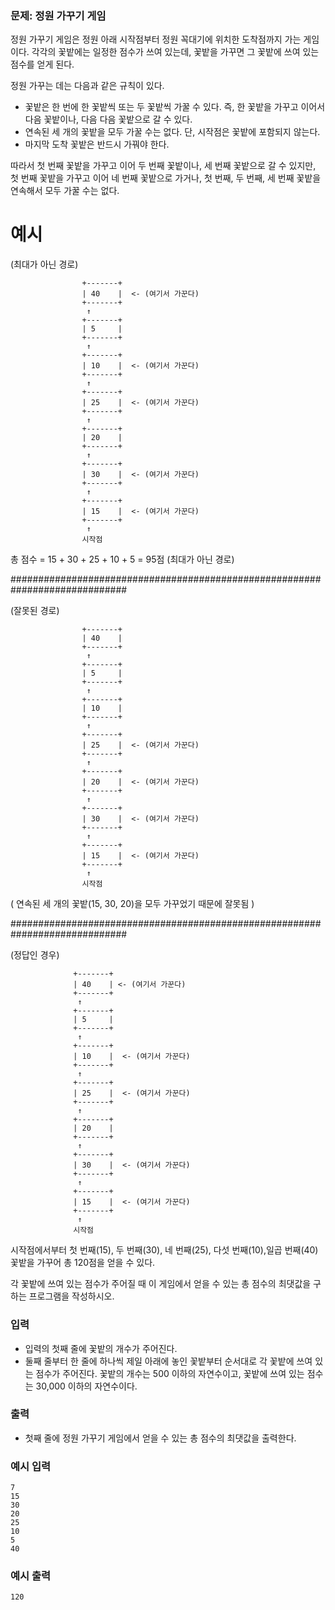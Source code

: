 ### 문제: 정원 가꾸기 게임

정원 가꾸기 게임은 정원 아래 시작점부터 정원 꼭대기에 위치한 도착점까지 가는 게임이다. 각각의 꽃밭에는 일정한 점수가 쓰여 있는데, 꽃밭을 가꾸면 그 꽃밭에 쓰여 있는 점수를 얻게 된다.

정원 가꾸는 데는 다음과 같은 규칙이 있다.

- 꽃밭은 한 번에 한 꽃밭씩 또는 두 꽃밭씩 가꿀 수 있다. 즉, 한 꽃밭을 가꾸고 이어서 다음 꽃밭이나, 다음 다음 꽃밭으로 갈 수 있다.
- 연속된 세 개의 꽃밭을 모두 가꿀 수는 없다. 단, 시작점은 꽃밭에 포함되지 않는다.
- 마지막 도착 꽃밭은 반드시 가꿔야 한다.

따라서 첫 번째 꽃밭을 가꾸고 이어 두 번째 꽃밭이나, 세 번째 꽃밭으로 갈 수 있지만, 첫 번째 꽃밭을 가꾸고 이어 네 번째 꽃밭으로 가거나, 첫 번째, 두 번째, 세 번째 꽃밭을 연속해서 모두 가꿀 수는 없다.

# 예시

(최대가 아닌 경로)

                    +-------+
                    | 40    |  <- (여기서 가꾼다)
                    +-------+
                     ↑
                    +-------+
                    | 5     |
                    +-------+
                     ↑
                    +-------+
                    | 10    |  <- (여기서 가꾼다)
                    +-------+
                     ↑
                    +-------+
                    | 25    |  <- (여기서 가꾼다)
                    +-------+
                     ↑
                    +-------+
                    | 20    |
                    +-------+
                     ↑
                    +-------+
                    | 30    |  <- (여기서 가꾼다)
                    +-------+
                     ↑
                    +-------+
                    | 15    |  <- (여기서 가꾼다)
                    +-------+
                     ↑
                    시작점

총 점수 = 15 + 30 + 25 + 10 + 5 = 95점 (최대가 아닌 경로)

#############################################################################

(잘못된 경로)

                    +-------+
                    | 40    |
                    +-------+
                     ↑
                    +-------+
                    | 5     |
                    +-------+
                     ↑
                    +-------+
                    | 10    |
                    +-------+
                     ↑
                    +-------+
                    | 25    |  <- (여기서 가꾼다)
                    +-------+
                     ↑
                    +-------+
                    | 20    |  <- (여기서 가꾼다)
                    +-------+
                     ↑
                    +-------+
                    | 30    |  <- (여기서 가꾼다)
                    +-------+
                     ↑
                    +-------+
                    | 15    |  <- (여기서 가꾼다)
                    +-------+
                     ↑
                    시작점

( 연속된 세 개의 꽃밭(15, 30, 20)을 모두 가꾸었기 때문에 잘못됨 )

#############################################################################

(정답인 경우)

                  +-------+
                  | 40    | <- (여기서 가꾼다)
                  +-------+
                   ↑
                  +-------+
                  | 5     |
                  +-------+
                   ↑
                  +-------+
                  | 10    |  <- (여기서 가꾼다)
                  +-------+
                   ↑
                  +-------+
                  | 25    |  <- (여기서 가꾼다)
                  +-------+
                   ↑
                  +-------+
                  | 20    |
                  +-------+
                   ↑
                  +-------+
                  | 30    |  <- (여기서 가꾼다)
                  +-------+
                   ↑
                  +-------+
                  | 15    |  <- (여기서 가꾼다)
                  +-------+
                   ↑
                  시작점

시작점에서부터 첫 번째(15), 두 번째(30), 네 번째(25), 다섯 번째(10),일곱 번째(40) 꽃밭을 가꾸어 총 120점을 얻을 수 있다.

각 꽃밭에 쓰여 있는 점수가 주어질 때 이 게임에서 얻을 수 있는 총 점수의 최댓값을 구하는 프로그램을 작성하시오.

### 입력

- 입력의 첫째 줄에 꽃밭의 개수가 주어진다.
- 둘째 줄부터 한 줄에 하나씩 제일 아래에 놓인 꽃밭부터 순서대로 각 꽃밭에 쓰여 있는 점수가 주어진다. 꽃밭의 개수는 500 이하의 자연수이고, 꽃밭에 쓰여 있는 점수는 30,000 이하의 자연수이다.

### 출력

- 첫째 줄에 정원 가꾸기 게임에서 얻을 수 있는 총 점수의 최댓값을 출력한다.

### 예시 입력

```
7
15
30
20
25
10
5
40
```

### 예시 출력

```
120
```

